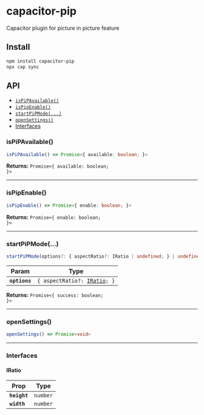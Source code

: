 # capacitor-pip

Capacitor plugin for picture in picture feature

## Install

```bash
npm install capacitor-pip
npx cap sync
```

## API

<docgen-index>

* [`isPiPAvailable()`](#ispipavailable)
* [`isPipEnable()`](#ispipenable)
* [`startPiPMode(...)`](#startpipmode)
* [`openSettings()`](#opensettings)
* [Interfaces](#interfaces)

</docgen-index>

<docgen-api>
<!--Update the source file JSDoc comments and rerun docgen to update the docs below-->

### isPiPAvailable()

```typescript
isPiPAvailable() => Promise<{ available: boolean; }>
```

**Returns:** <code>Promise&lt;{ available: boolean; }&gt;</code>

--------------------


### isPipEnable()

```typescript
isPipEnable() => Promise<{ enable: boolean; }>
```

**Returns:** <code>Promise&lt;{ enable: boolean; }&gt;</code>

--------------------


### startPiPMode(...)

```typescript
startPiPMode(options?: { aspectRatio?: IRatio | undefined; } | undefined) => Promise<{ success: boolean; }>
```

| Param         | Type                                                         |
| ------------- | ------------------------------------------------------------ |
| **`options`** | <code>{ aspectRatio?: <a href="#iratio">IRatio</a>; }</code> |

**Returns:** <code>Promise&lt;{ success: boolean; }&gt;</code>

--------------------


### openSettings()

```typescript
openSettings() => Promise<void>
```

--------------------


### Interfaces


#### IRatio

| Prop         | Type                |
| ------------ | ------------------- |
| **`height`** | <code>number</code> |
| **`width`**  | <code>number</code> |

</docgen-api>
